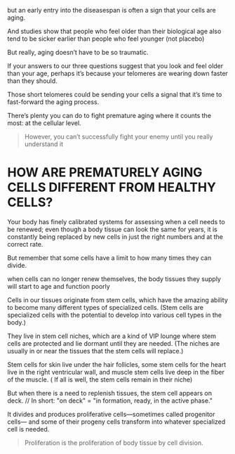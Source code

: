 but an early entry into the diseasespan is often
 a sign that your cells are aging.

 And studies show that people who feel
 older than their biological age also tend to be sicker earlier than people
 who feel younger (not placebo)

 But really, aging doesn’t have to be so traumatic.

 If your answers to our three questions suggest that you look and feel
 older than your age, perhaps it’s because your telomeres are wearing
 down faster than they should.

 Those short telomeres could be sending
 your cells a signal that it’s time to fast-forward the aging process.

 There’s plenty you can do to fight
 premature aging where it counts the most: at the cellular level.
 > However, you can’t successfully fight your enemy until you really understand it

 # HOW ARE PREMATURELY AGING CELLS DIFFERENT FROM HEALTHY CELLS?

  Your body has finely calibrated systems for assessing when a
 cell needs to be renewed; even though a body tissue can look the same
 for years, it is constantly being replaced by new cells in just the right
 numbers and at the correct rate.

  But remember that some cells have a
 limit to how many times they can divide.

 when cells can no longer
 renew themselves, the body tissues they supply will start to age and
 function poorly 

 Cells in our tissues originate from stem cells, which have the amazing
 ability to become many different types of specialized cells. (Stem cells are specialized cells with the potential to develop into various cell types in the body.)

 They live in
 stem cell niches, which are a kind of VIP lounge where stem cells are
 protected and lie dormant until they are needed. (The niches are usually in
 or near the tissues that the stem cells will replace.)

 Stem cells for skin live
 under the hair follicles, some stem cells for the heart live in the right
 ventricular wall, and muscle stem cells live deep in the fiber of the
 muscle.  ( If all is well, the stem cells remain in their niche) 

  But when there
 is a need to replenish tissues, the stem cell appears on deck. 
 // In short: "on deck" = "in formation, ready, in the active phase."


It divides
 and produces proliferative cells—sometimes called progenitor cells—
and some of their progeny cells transform into whatever specialized cell
 is needed.
 > Proliferation is the proliferation of body tissue by cell division.